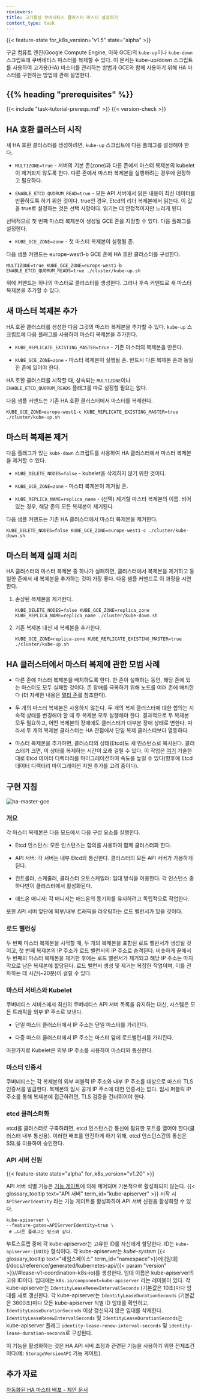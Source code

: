 ```yaml
---
reviewers:
title: 고가용성 쿠버네티스 클러스터 마스터 설정하기
content_type: task
---
```


<!-- overview -->

{{< feature-state for_k8s_version="v1.5" state="alpha" >}}

구글 컴퓨트 엔진(Google Compute Engine, 이하 GCE)의 `kube-up`이나 `kube-down` 스크립트에 쿠버네티스 마스터를 복제할 수 있다.
이 문서는 kube-up/down 스크립트를 사용하여 고가용(HA) 마스터를 관리하는 방법과 GCE와 함께 사용하기 위해 HA 마스터를 구현하는 방법에 관해 설명한다.




## {{% heading "prerequisites" %}}


{{< include "task-tutorial-prereqs.md" >}} {{< version-check >}}



<!-- steps -->

## HA 호환 클러스터 시작

새 HA 호환 클러스터를 생성하려면, `kube-up` 스크립트에 다음 플래그를 설정해야 한다.

* `MULTIZONE=true` - 서버의 기본 존(zone)과 다른 존에서 마스터 복제본의 kubelet이 제거되지 않도록 한다.
다른 존에서 마스터 복제본을 실행하려는 경우에 권장하고 필요하다.

* `ENABLE_ETCD_QUORUM_READ=true` - 모든 API 서버에서 읽은 내용이 최신 데이터를 반환하도록 하기 위한 것이다.
true인 경우, Etcd의 리더 복제본에서 읽는다.
이 값을 true로 설정하는 것은 선택 사항이다. 읽기는 더 안정적이지만 느리게 된다.

선택적으로 첫 번째 마스터 복제본이 생성될 GCE 존을 지정할 수 있다.
다음 플래그를 설정한다.

* `KUBE_GCE_ZONE=zone` - 첫 마스터 복제본이 실행될 존.

다음 샘플 커맨드는 europe-west1-b GCE 존에 HA 호환 클러스터를 구성한다.

```shell
MULTIZONE=true KUBE_GCE_ZONE=europe-west1-b  ENABLE_ETCD_QUORUM_READS=true ./cluster/kube-up.sh
```

위에 커맨드는 하나의 마스터로 클러스터를 생성한다.
그러나 후속 커맨드로 새 마스터 복제본을 추가할 수 있다.

## 새 마스터 복제본 추가

HA 호환 클러스터를 생성한 다음 그것의 마스터 복제본을 추가할 수 있다.
`kube-up` 스크립트에 다음 플래그를 사용하여 마스터 복제본을 추가한다.

* `KUBE_REPLICATE_EXISTING_MASTER=true` - 기존 마스터의 복제본을
만든다.

* `KUBE_GCE_ZONE=zone` - 마스터 복제본이 실행될 존.
반드시 다른 복제본 존과 동일한 존에 있어야 한다.

HA 호환 클러스터를 시작할 때, 상속되는 `MULTIZONE`이나 `ENABLE_ETCD_QUORUM_READS` 플래그를 따로
설정할 필요는 없다.

다음 샘플 커맨드는 기존 HA 호환 클러스터에서 마스터를 복제한다.

```shell
KUBE_GCE_ZONE=europe-west1-c KUBE_REPLICATE_EXISTING_MASTER=true ./cluster/kube-up.sh
```

## 마스터 복제본 제거

다음 플래그가 있는 `kube-down` 스크립트를 사용하여 HA 클러스터에서 마스터 복제본을 제거할 수 있다.

* `KUBE_DELETE_NODES=false` - kubelet을 삭제하지 않기 위한 것이다.

* `KUBE_GCE_ZONE=zone` - 마스터 복제본이 제거될 존.

* `KUBE_REPLICA_NAME=replica_name` - (선택) 제거할 마스터 복제본의 이름.
비어있는 경우, 해당 존의 모든 복제본이 제거된다.

다음 샘플 커맨드는 기존 HA 클러스터에서 마스터 복제본을 제거한다.

```shell
KUBE_DELETE_NODES=false KUBE_GCE_ZONE=europe-west1-c ./cluster/kube-down.sh
```

## 마스터 복제 실패 처리

HA 클러스터의 마스터 복제본 중 하나가 실패하면,
클러스터에서 복제본을 제거하고 동일한 존에서 새 복제본을 추가하는 것이 가장 좋다.
다음 샘플 커맨드로 이 과정을 시연한다.

1. 손상된 복제본을 제거한다.

    ```shell
    KUBE_DELETE_NODES=false KUBE_GCE_ZONE=replica_zone KUBE_REPLICA_NAME=replica_name ./cluster/kube-down.sh
    ```

1. 기존 복제본 대신 새 복제본을 추가한다.

    ```shell
    KUBE_GCE_ZONE=replica-zone KUBE_REPLICATE_EXISTING_MASTER=true ./cluster/kube-up.sh
    ```

## HA 클러스터에서 마스터 복제에 관한 모범 사례

* 다른 존에 마스터 복제본을 배치하도록 한다. 한 존이 실패하는 동안, 해당 존에 있는 마스터도 모두 실패할 것이다.
존 장애를 극복하기 위해 노드를 여러 존에 배치한다
(더 자세한 내용은 [멀티 존](/ko/docs/setup/best-practices/multiple-zones/)를 참조한다).

* 두 개의 마스터 복제본은 사용하지 않는다. 두 개의 복제 클러스터에 대한 합의는 지속적 상태를 변경해야 할 때 두 복제본 모두 실행해야 한다.
결과적으로 두 복제본 모두 필요하고, 어떤 복제본의 장애에도 클러스터가 대부분 장애 상태로 변한다.
따라서 두 개의 복제본 클러스터는 HA 관점에서 단일 복제 클러스터보다 열등하다.

* 마스터 복제본을 추가하면, 클러스터의 상태(Etcd)도 새 인스턴스로 복사된다.
클러스터가 크면, 이 상태를 복제하는 시간이 오래 걸릴 수 있다.
이 작업은 [여기](https://coreos.com/etcd/docs/latest/admin_guide.html#member-migration) 기술한 대로
Etcd 데이터 디렉터리를 마이그레이션하여 속도를 높일 수 있다(향후에 Etcd 데이터 디렉터리 마이그레이션 지원 추가를 고려 중이다).



<!-- discussion -->

## 구현 지침

![ha-master-gce](/images/docs/ha-master-gce.png)

### 개요

각 마스터 복제본은 다음 모드에서 다음 구성 요소를 실행한다.

* Etcd 인스턴스: 모든 인스턴스는 합의를 사용하여 함께 클러스터화 한다.

* API 서버: 각 서버는 내부 Etcd와 통신한다. 클러스터의 모든 API 서버가 가용하게 된다.

* 컨트롤러, 스케줄러, 클러스터 오토스케일러: 임대 방식을 이용한다. 각 인스턴스 중 하나만이 클러스터에서 활성화된다.

* 애드온 매니저: 각 매니저는 애드온의 동기화를 유지하려고 독립적으로 작업한다.

또한 API 서버 앞단에 외부/내부 트래픽을 라우팅하는 로드 밸런서가 있을 것이다.

### 로드 밸런싱

두 번째 마스터 복제본을 시작할 때, 두 개의 복제본을 포함된 로드 밸런서가 생성될 것이고, 첫 번째 복제본의 IP 주소가 로드 밸런서의 IP 주소로 승격된다.
비슷하게 끝에서 두 번째의 마스터 복제본을 제거한 후에는 로드 밸런서가 제거되고
해당 IP 주소는 마지막으로 남은 복제본에 할당된다.
로드 밸런서 생성 및 제거는 복잡한 작업이며, 이를 전파하는 데 시간(~20분)이 걸릴 수 있다.

### 마스터 서비스와 Kubelet

쿠버네티스 서비스에서 최신의 쿠버네티스 API 서버 목록을 유지하는 대신,
시스템은 모든 트래픽을 외부 IP 주소로 보낸다.

* 단일 마스터 클러스터에서 IP 주소는 단일 마스터를 가리킨다.

* 다중 마스터 클러스터에서 IP 주소는 마스터 앞에 로드밸런서를 가리킨다.

마찬가지로 Kubelet은 외부 IP 주소를 사용하여 마스터와 통신한다.

### 마스터 인증서

쿠버네티스는 각 복제본의 외부 퍼블릭 IP 주소와 내부 IP 주소를 대상으로 마스터 TLS 인증서를 발급한다.
복제본의 임시 공개 IP 주소에 대한 인증서는 없다.
임시 퍼블릭 IP 주소를 통해 복제본에 접근하려면, TLS 검증을 건너뛰어야 한다.

### etcd 클러스터화

etcd를 클러스터로 구축하려면, etcd 인스턴스간 통신에 필요한 포트를 열어야 한다(클러스터 내부 통신용).
이러한 배포를 안전하게 하기 위해, etcd 인스턴스간의 통신은 SSL을 이용하여 승인한다.

### API 서버 신원

{{< feature-state state="alpha"  for_k8s_version="v1.20" >}}

API 서버 식별 기능은
[기능 게이트](/ko/docs/reference/command-line-tools-reference/feature-gates/)에
의해 제어되며 기본적으로 활성화되지 않는다.
{{< glossary_tooltip text="API 서버" term_id="kube-apiserver" >}}
시작 시 `APIServerIdentity` 라는 기능 게이트를 활성화하여 API 서버 신원을 활성화할 수 있다.

```shell
kube-apiserver \
--feature-gates=APIServerIdentity=true \
 # …다른 플래그는 평소와 같다.
```

부트스트랩 중에 각 kube-apiserver는 고유한 ID를 자신에게 할당한다. ID는
`kube-apiserver-{UUID}` 형식이다. 각 kube-apiserver는
_kube-system_ {{< glossary_tooltip text="네임스페이스" term_id="namespace">}}에
[임대](/docs/reference/generated/kubernetes-api/{{< param "version" >}}//#lease-v1-coordination-k8s-io)를 생성한다.
임대 이름은 kube-apiserver의 고유 ID이다. 임대에는
`k8s.io/component=kube-apiserver` 라는 레이블이 있다. 각 kube-apiserver는
`IdentityLeaseRenewIntervalSeconds` (기본값은 10초)마다 임대를 새로 갱신한다. 각
kube-apiserver는 `IdentityLeaseDurationSeconds` (기본값은 3600초)마다
모든 kube-apiserver 식별 ID 임대를 확인하고,
`IdentityLeaseDurationSeconds` 이상 갱신되지 않은 임대를 삭제한다.
`IdentityLeaseRenewIntervalSeconds` 및 `IdentityLeaseDurationSeconds`는
kube-apiserver 플래그 `identity-lease-renew-interval-seconds`
및 `identity-lease-duration-seconds`로 구성된다.

이 기능을 활성화하는 것은 HA API 서버 조정과 관련된 기능을
사용하기 위한 전제조건이다(예: `StorageVersionAPI` 기능 게이트).

## 추가 자료

[자동화된 HA 마스터 배포 - 제안 문서](https://git.k8s.io/community/contributors/design-proposals/cluster-lifecycle/ha_master.md)
